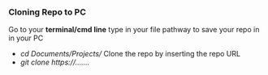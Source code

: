 
### Cloning Repo to PC

 Go to your **terminal/cmd line** 
type in your file pathway to save your repo in in your PC
- *cd Documents/Projects/*
Clone the repo by inserting the repo URL
 - *git clone https://.......*
